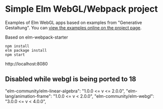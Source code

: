 # Simple Elm WebGL/Webpack project
Examples of Elm WebGL apps based on examples from "Generative Gestaltung". You can [view the examples online on the project page](https://tilmans.github.io/elm-webgl-generative-design/).

Based on elm-webpack-starter

    npm install
    elm package install
    npm start
    
http://localhost:8080

## Disabled while webgl is being ported to 18
"elm-community/elm-linear-algebra": "1.0.0 <= v <= 2.0.0",
"elm-lang/animation-frame": "1.0.0 <= v < 2.0.0",
"elm-community/elm-webgl": "3.0.0 <= v < 4.0.0",
